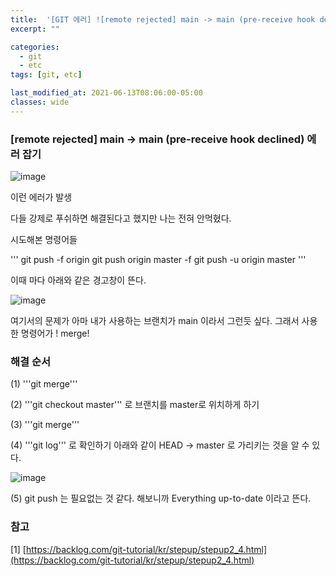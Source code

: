 ```yaml
---
title:  '[GIT 에러] ![remote rejected] main -> main (pre-receive hook declined)'
excerpt: ""

categories:
  - git
  - etc
tags: [git, etc]

last_modified_at: 2021-06-13T08:06:00-05:00
classes: wide
---
```

###  [remote rejected] main -> main (pre-receive hook declined) 에러 잡기


![image](https://user-images.githubusercontent.com/53431568/125394140-2f448380-e3e4-11eb-9eff-67877f29e11a.png)

이런 에러가 발생

다들 강제로 푸쉬하면 해결된다고 했지만 나는 전혀 안먹혔다.

시도해본 명령어들

'''
git push -f origin
git push origin master -f
git push -u origin master
'''

이때 마다 아래와 같은 경고창이 뜬다.

![image](https://user-images.githubusercontent.com/53431568/125394294-729ef200-e3e4-11eb-80f4-02d83f1e1bb7.png)

여기서의 문제가 아마 내가 사용하는 브랜치가 main 이라서 그런듯 싶다. 그래서 사용한 명령어가 ! merge!

### 해결 순서

(1) '''git merge'''

(2) '''git checkout master''' 로 브랜치를 master로 위치하게 하기 

(3) '''git merge'''

(4) '''git log''' 로 확인하기 아래와 같이 HEAD -> master 로 가리키는 것을 알 수 있다.

![image](https://user-images.githubusercontent.com/53431568/125394497-b8f45100-e3e4-11eb-93da-c168341d4a21.png)

(5) git push 는 필요없는 것 같다. 해보니까 Everything up-to-date 이라고 뜬다.


### 참고

[1] [https://backlog.com/git-tutorial/kr/stepup/stepup2_4.html](https://backlog.com/git-tutorial/kr/stepup/stepup2_4.html)
